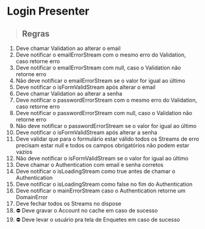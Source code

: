 # Login Presenter

> ## Regras

1. Deve chamar Validation ao alterar o email
2. Deve notificar o emailErrorStream com o mesmo erro do Validation, caso retorne erro
3. Deve notificar o emailErrorStream com null, caso o Validation não retorne erro
4. Não deve notificar o emailErrorStream se o valor for igual ao último
5. Deve notificar o isFormValidStream após alterar o email
6. Deve chamar Validation ao alterar a senha
7. Deve notificar o passwordErrorStream com o mesmo erro do Validation, caso retorne erro
8. Deve notificar o passwordErrorStream com null, caso o Validation não retorne erro
9. Não deve notificar o passwordErrorStream se o valor for igual ao último
10. Deve notificar o isFormValidStream após alterar a senha
11. Deve validar que para o formulário estar válido todos os Streams de erro precisam estar null e todos os campos obrigatórios não podem estar vazios
12. Não deve notificar o isFormValidStream se o valor for igual ao último
13. Deve chamar o Authentication com email e senha corretos
14. Deve notificar o isLoadingStream como true antes de chamar o Authentication
15. Deve notificar o isLoadingStream como false no fim do Authentication
16. Deve notificar o mainErrorStream caso o Authentication retorne um DomainError
17. Deve fechar todos os Streams no dispose
18. ⛔ Deve gravar o Account no cache em caso de sucesso
19. ⛔ Deve levar o usuário pra tela de Enquetes em caso de sucesso
